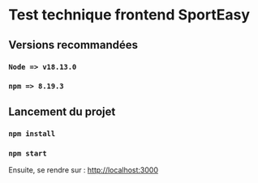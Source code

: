 # Test technique frontend SportEasy

## Versions recommandées

### `Node => v18.13.0`

### `npm => 8.19.3`

## Lancement du projet

### `npm install`

### `npm start`

Ensuite, se rendre sur : [http://localhost:3000](http://localhost:3000)

